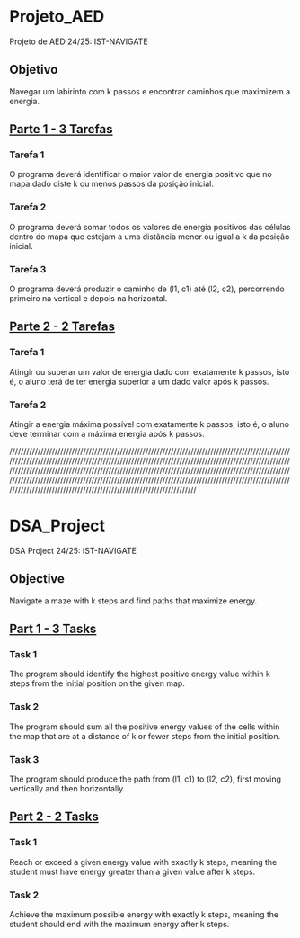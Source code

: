 # Projeto_AED

Projeto de AED 24/25: IST-NAVIGATE

## Objetivo
Navegar um labirinto com k passos e encontrar caminhos que maximizem a energia.

## [Parte 1 - 3 Tarefas](https://github.com/DavidCMoldovan/Projeto_AED/tree/main/Pt1)

### Tarefa 1
O programa deverá identificar o maior valor de energia positivo que no mapa dado diste k ou menos passos da posição inicial.

### Tarefa 2
O programa deverá somar todos os valores de energia positivos das células dentro do mapa que estejam a uma distância menor ou igual a k da posição inicial.

### Tarefa 3
O programa deverá produzir o caminho de (l1, c1) até (l2, c2), percorrendo primeiro na vertical e depois na horizontal.

## [Parte 2 - 2 Tarefas](https://github.com/DavidCMoldovan/Projeto_AED/tree/main/Pt2)

### Tarefa 1
Atingir ou superar um valor de energia dado com exatamente k passos, isto é, o aluno terá de ter energia superior a um dado valor após k passos.

### Tarefa 2
Atingir a energia máxima possível com exatamente k passos, isto é, o aluno deve terminar com a máxima energia após k passos.


//////////////////////////////////////////////////////////////////////////////////////////////////////////////////////////////////////////////////////////////////////////////////////////////////////////////////////////////////////////////////////////////////////////////////////////////////////////////////////////////////////////////////////////////////////////////////////////////////////////////////////////////////////////////////////////////////////////////

# DSA_Project

DSA Project 24/25: IST-NAVIGATE

## Objective
Navigate a maze with k steps and find paths that maximize energy.

## [Part 1 - 3 Tasks](https://github.com/DavidCMoldovan/Projeto_AED/tree/main/Pt1)

### Task 1
The program should identify the highest positive energy value within k steps from the initial position on the given map.

### Task 2
The program should sum all the positive energy values of the cells within the map that are at a distance of k or fewer steps from the initial position.

### Task 3
The program should produce the path from (l1, c1) to (l2, c2), first moving vertically and then horizontally.

## [Part 2 - 2 Tasks](https://github.com/DavidCMoldovan/Projeto_AED/tree/main/Pt2)

### Task 1
Reach or exceed a given energy value with exactly k steps, meaning the student must have energy greater than a given value after k steps.

### Task 2
Achieve the maximum possible energy with exactly k steps, meaning the student should end with the maximum energy after k steps.
